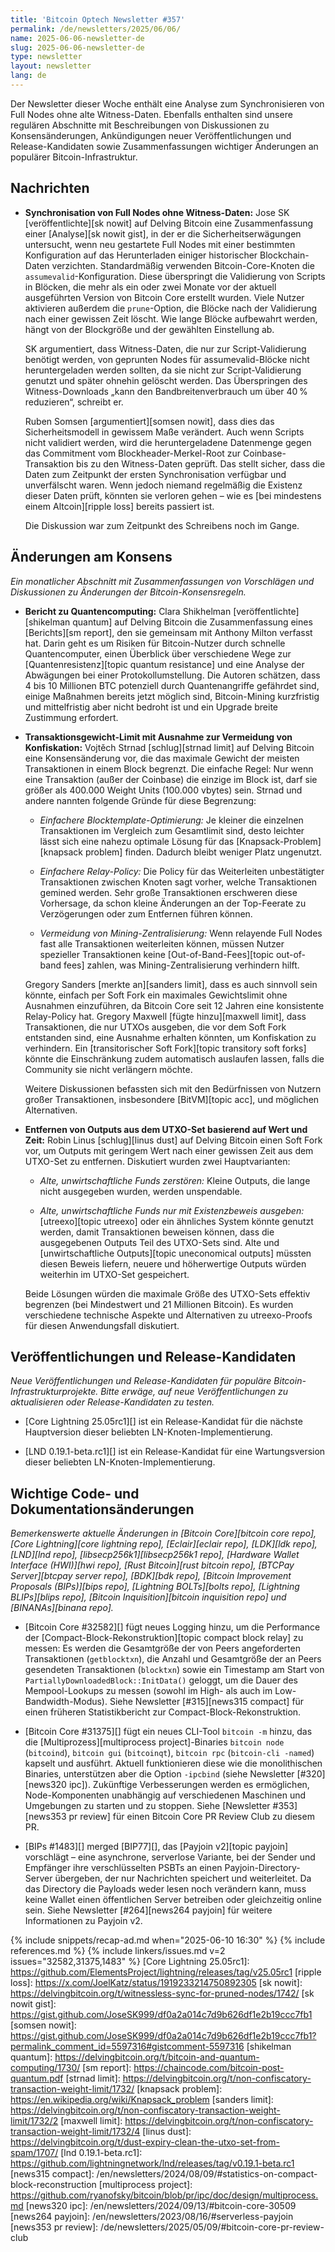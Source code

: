 ```yaml
---
title: 'Bitcoin Optech Newsletter #357'
permalink: /de/newsletters/2025/06/06/
name: 2025-06-06-newsletter-de
slug: 2025-06-06-newsletter-de
type: newsletter
layout: newsletter
lang: de
---
```

Der Newsletter dieser Woche enthält eine Analyse zum Synchronisieren von Full Nodes ohne alte Witness-Daten. Ebenfalls enthalten sind unsere regulären Abschnitte mit Beschreibungen von Diskussionen zu Konsensänderungen, Ankündigungen neuer Veröffentlichungen und Release-Kandidaten sowie Zusammenfassungen wichtiger Änderungen an populärer Bitcoin-Infrastruktur.

## Nachrichten

- **Synchronisation von Full Nodes ohne Witness-Daten:**
  Jose SK [veröffentlichte][sk nowit] auf Delving Bitcoin eine Zusammenfassung einer [Analyse][sk nowit gist], in der er die Sicherheitserwägungen untersucht, wenn neu gestartete Full Nodes mit einer bestimmten Konfiguration auf das Herunterladen einiger historischer Blockchain-Daten verzichten. Standardmäßig verwenden Bitcoin-Core-Knoten die `assumevalid`-Konfiguration. Diese überspringt die Validierung von Scripts in Blöcken, die mehr als ein oder zwei Monate vor der aktuell ausgeführten Version von Bitcoin Core erstellt wurden. Viele Nutzer aktivieren außerdem die `prune`-Option, die Blöcke nach der Validierung nach einer gewissen Zeit löscht. Wie lange Blöcke aufbewahrt werden, hängt von der Blockgröße und der gewählten Einstellung ab.

  SK argumentiert, dass Witness-Daten, die nur zur Script-Validierung benötigt werden, von geprunten Nodes für assumevalid-Blöcke nicht heruntergeladen werden sollten, da sie nicht zur Script-Validierung genutzt und später ohnehin gelöscht werden. Das Überspringen des Witness-Downloads „kann den Bandbreitenverbrauch um über 40 % reduzieren“, schreibt er.

  Ruben Somsen [argumentiert][somsen nowit], dass dies das Sicherheitsmodell in gewissem Maße verändert. Auch wenn Scripts nicht validiert werden, wird die heruntergeladene Datenmenge gegen das Commitment vom Blockheader-Merkel-Root zur Coinbase-Transaktion bis zu den Witness-Daten geprüft. Das stellt sicher, dass die Daten zum Zeitpunkt der ersten Synchronisation verfügbar und unverfälscht waren. Wenn jedoch niemand regelmäßig die Existenz dieser Daten prüft, könnten sie verloren gehen – wie es [bei mindestens einem Altcoin][ripple loss] bereits passiert ist.

  Die Diskussion war zum Zeitpunkt des Schreibens noch im Gange.

## Änderungen am Konsens

_Ein monatlicher Abschnitt mit Zusammenfassungen von Vorschlägen und Diskussionen zu Änderungen der Bitcoin-Konsensregeln._

- **Bericht zu Quantencomputing:** Clara Shikhelman [veröffentlichte][shikelman quantum]
  auf Delving Bitcoin die Zusammenfassung eines [Berichts][sm report], den sie gemeinsam
  mit Anthony Milton verfasst hat. Darin geht es um Risiken für Bitcoin-Nutzer durch schnelle
  Quantencomputer, einen Überblick über verschiedene Wege zur
  [Quantenresistenz][topic quantum resistance] und eine Analyse der Abwägungen bei einer
  Protokollumstellung. Die Autoren schätzen, dass 4 bis 10 Millionen BTC potenziell durch
  Quantenangriffe gefährdet sind, einige Maßnahmen bereits jetzt möglich sind, Bitcoin-Mining
  kurzfristig und mittelfristig aber nicht bedroht ist und ein Upgrade breite Zustimmung erfordert.

- **Transaktionsgewicht-Limit mit Ausnahme zur Vermeidung von Konfiskation:** Vojtěch Strnad
  [schlug][strnad limit] auf Delving Bitcoin eine Konsensänderung vor, die das maximale
  Gewicht der meisten Transaktionen in einem Block begrenzt. Die einfache Regel:
  Nur wenn eine Transaktion (außer der Coinbase) die einzige im Block ist, darf
  sie größer als 400.000 Weight Units (100.000 vbytes) sein. Strnad und andere
  nannten folgende Gründe für diese Begrenzung:

  - _Einfachere Blocktemplate-Optimierung:_ Je kleiner die einzelnen Transaktionen
  im Vergleich zum Gesamtlimit sind, desto leichter lässt sich eine nahezu optimale
  Lösung für das [Knapsack-Problem][knapsack problem] finden. Dadurch bleibt weniger
  Platz ungenutzt.

  - _Einfachere Relay-Policy:_ Die Policy für das Weiterleiten unbestätigter
  Transaktionen zwischen Knoten sagt vorher, welche Transaktionen gemined werden.
  Sehr große Transaktionen erschweren diese Vorhersage, da schon kleine Änderungen
  an der Top-Feerate zu Verzögerungen oder zum Entfernen führen können.

  - _Vermeidung von Mining-Zentralisierung:_ Wenn relayende Full Nodes fast alle
  Transaktionen weiterleiten können, müssen Nutzer spezieller Transaktionen keine
  [Out-of-Band-Fees][topic out-of-band fees] zahlen, was Mining-Zentralisierung
  verhindern hilft.

  Gregory Sanders [merkte an][sanders limit], dass es auch sinnvoll sein könnte,
  einfach per Soft Fork ein maximales Gewichtslimit ohne Ausnahmen einzuführen,
  da Bitcoin Core seit 12 Jahren eine konsistente Relay-Policy hat. Gregory Maxwell
  [fügte hinzu][maxwell limit], dass Transaktionen, die nur UTXOs ausgeben, die vor
  dem Soft Fork entstanden sind, eine Ausnahme erhalten könnten, um Konfiskation zu
  verhindern. Ein [transitorischer Soft Fork][topic transitory soft forks]
  könnte die Einschränkung zudem automatisch auslaufen lassen, falls die
  Community sie nicht verlängern möchte.

  Weitere Diskussionen befassten sich mit den Bedürfnissen von Nutzern großer
  Transaktionen, insbesondere [BitVM][topic acc], und möglichen Alternativen.

- **Entfernen von Outputs aus dem UTXO-Set basierend auf Wert und Zeit:** Robin Linus
  [schlug][linus dust] auf Delving Bitcoin einen Soft Fork vor, um Outputs mit geringem
  Wert nach einer gewissen Zeit aus dem UTXO-Set zu entfernen. Diskutiert wurden zwei
  Hauptvarianten:

  - _Alte, unwirtschaftliche Funds zerstören:_ Kleine Outputs, die lange nicht
  ausgegeben wurden, werden unspendable.

  - _Alte, unwirtschaftliche Funds nur mit Existenzbeweis ausgeben:_
  [utreexo][topic utreexo] oder ein ähnliches System könnte genutzt werden,
  damit Transaktionen beweisen können,
  dass die ausgegebenen Outputs Teil des UTXO-Sets sind. Alte und
  [unwirtschaftliche Outputs][topic uneconomical outputs] müssten diesen Beweis liefern,
  neuere und höherwertige Outputs würden weiterhin im UTXO-Set gespeichert.

  Beide Lösungen würden die maximale Größe des UTXO-Sets effektiv begrenzen
  (bei Mindestwert und 21 Millionen Bitcoin). Es wurden verschiedene technische
  Aspekte und Alternativen zu utreexo-Proofs für diesen Anwendungsfall diskutiert.

## Veröffentlichungen und Release-Kandidaten

_Neue Veröffentlichungen und Release-Kandidaten für populäre Bitcoin-Infrastrukturprojekte. Bitte erwäge, auf neue Veröffentlichungen zu aktualisieren oder Release-Kandidaten zu testen._

- [Core Lightning 25.05rc1][] ist ein Release-Kandidat für die nächste Hauptversion dieser beliebten LN-Knoten-Implementierung.

- [LND 0.19.1-beta.rc1][] ist ein Release-Kandidat für eine Wartungsversion dieser beliebten LN-Knoten-Implementierung.

## Wichtige Code- und Dokumentationsänderungen

_Bemerkenswerte aktuelle Änderungen in [Bitcoin Core][bitcoin core repo], [Core Lightning][core lightning repo], [Eclair][eclair repo], [LDK][ldk repo], [LND][lnd repo], [libsecp256k1][libsecp256k1 repo], [Hardware Wallet Interface (HWI)][hwi repo], [Rust Bitcoin][rust bitcoin repo], [BTCPay Server][btcpay server repo], [BDK][bdk repo], [Bitcoin Improvement Proposals (BIPs)][bips repo], [Lightning BOLTs][bolts repo], [Lightning BLIPs][blips repo], [Bitcoin Inquisition][bitcoin inquisition repo] und [BINANAs][binana repo]._

- [Bitcoin Core #32582][] fügt neues Logging hinzu, um die Performance der [Compact-Block-Rekonstruktion][topic compact block relay] zu messen: Es werden die Gesamtgröße der von Peers angeforderten Transaktionen (`getblocktxn`), die Anzahl und Gesamtgröße der an Peers gesendeten Transaktionen (`blocktxn`) sowie ein Timestamp am Start von `PartiallyDownloadedBlock::InitData()` geloggt, um die Dauer des Mempool-Lookups zu messen (sowohl im High- als auch im Low-Bandwidth-Modus). Siehe Newsletter [#315][news315 compact] für einen früheren Statistikbericht zur Compact-Block-Rekonstruktion.

- [Bitcoin Core #31375][] fügt ein neues CLI-Tool `bitcoin -m` hinzu, das die [Multiprozess][multiprocess project]-Binaries `bitcoin node` (`bitcoind`), `bitcoin gui` (`bitcoinqt`), `bitcoin rpc` (`bitcoin-cli -named`) kapselt und ausführt. Aktuell funktionieren diese wie die monolithischen Binaries, unterstützen aber die Option `-ipcbind` (siehe Newsletter [#320][news320 ipc]). Zukünftige Verbesserungen werden es ermöglichen, Node-Komponenten unabhängig auf verschiedenen Maschinen und Umgebungen zu starten und zu stoppen. Siehe [Newsletter #353][news353 pr review] für einen Bitcoin Core PR Review Club zu diesem PR.

- [BIPs #1483][] merged [BIP77][], das [Payjoin v2][topic payjoin] vorschlägt – eine asynchrone, serverlose Variante, bei der Sender und Empfänger ihre verschlüsselten PSBTs an einen Payjoin-Directory-Server übergeben, der nur Nachrichten speichert und weiterleitet. Da das Directory die Payloads weder lesen noch verändern kann, muss keine Wallet einen öffentlichen Server betreiben oder gleichzeitig online sein. Siehe Newsletter [#264][news264 payjoin] für weitere Informationen zu Payjoin v2.

{% include snippets/recap-ad.md when="2025-06-10 16:30" %}
{% include references.md %}
{% include linkers/issues.md v=2 issues="32582,31375,1483" %}
[Core Lightning 25.05rc1]: https://github.com/ElementsProject/lightning/releases/tag/v25.05rc1
[ripple loss]: https://x.com/JoelKatz/status/1919233214750892305
[sk nowit]: https://delvingbitcoin.org/t/witnessless-sync-for-pruned-nodes/1742/
[sk nowit gist]: https://gist.github.com/JoseSK999/df0a2a014c7d9b626df1e2b19ccc7fb1
[somsen nowit]: https://gist.github.com/JoseSK999/df0a2a014c7d9b626df1e2b19ccc7fb1?permalink_comment_id=5597316#gistcomment-5597316
[shikelman quantum]: https://delvingbitcoin.org/t/bitcoin-and-quantum-computing/1730/
[sm report]: https://chaincode.com/bitcoin-post-quantum.pdf
[strnad limit]: https://delvingbitcoin.org/t/non-confiscatory-transaction-weight-limit/1732/
[knapsack problem]: https://en.wikipedia.org/wiki/Knapsack_problem
[sanders limit]: https://delvingbitcoin.org/t/non-confiscatory-transaction-weight-limit/1732/2
[maxwell limit]: https://delvingbitcoin.org/t/non-confiscatory-transaction-weight-limit/1732/4
[linus dust]: https://delvingbitcoin.org/t/dust-expiry-clean-the-utxo-set-from-spam/1707/
[lnd 0.19.1-beta.rc1]: https://github.com/lightningnetwork/lnd/releases/tag/v0.19.1-beta.rc1
[news315 compact]: /en/newsletters/2024/08/09/#statistics-on-compact-block-reconstruction
[multiprocess project]: https://github.com/ryanofsky/bitcoin/blob/pr/ipc/doc/design/multiprocess.md
[news320 ipc]: /en/newsletters/2024/09/13/#bitcoin-core-30509
[news264 payjoin]: /en/newsletters/2023/08/16/#serverless-payjoin
[news353 pr review]: /de/newsletters/2025/05/09/#bitcoin-core-pr-review-club
